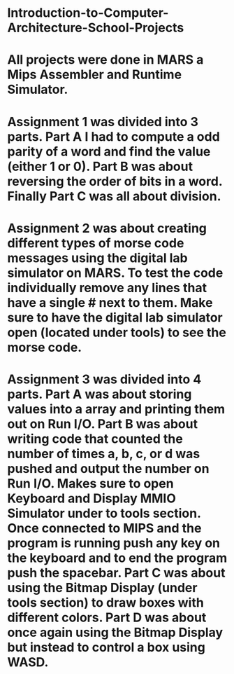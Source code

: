 # Introduction-to-Computer-Architecture-School-Projects
# All projects were done in MARS a Mips Assembler and Runtime Simulator.
# Assignment 1 was divided into 3 parts. Part A I had to compute a odd parity of a word and find the value (either 1 or 0). Part B was about reversing the order of bits in a word. Finally Part C was all about division.
# Assignment 2 was about creating different types of morse code messages using the digital lab simulator on MARS. To test the code individually remove any lines that have a single # next to them. Make sure to have the digital lab simulator open (located under tools) to see the morse code.
# Assignment 3 was divided into 4 parts. Part A was about storing values into a array and printing them out on Run I/O. Part B was about writing code that counted the number of times a, b, c, or d was pushed and output the number on Run I/O. Makes sure to open Keyboard and Display MMIO Simulator under to tools section. Once connected to MIPS and the program is running push any key on the keyboard and to end the program push the spacebar. Part C was about using the Bitmap Display (under tools section) to draw boxes with different colors. Part D was about once again using the Bitmap Display but instead to control a box using WASD.
